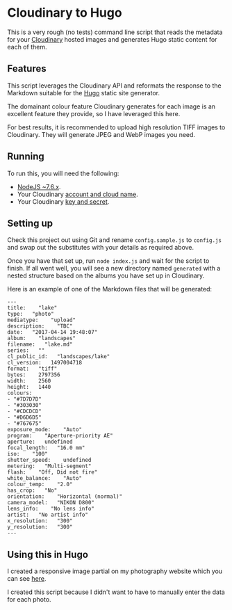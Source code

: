 # Cloudinary to Hugo
This is a very rough (no tests) command line script that reads the metadata for your [Cloudinary](http://cloudinary.com/) hosted images and generates Hugo static content for each of them.

## Features
This script leverages the Cloudinary API and reformats the response to the Markdown suitable for the [Hugo](https://gohugo.io/) static site generator.

The domainant colour feature Cloudinary generates for each image is an excellent feature they provide, so I have leveraged this here.

For best results, it is recommended to upload high resolution TIFF images to Cloudinary. They will generate JPEG and WebP images you need.

## Running 
To run this, you will need the following:

- [NodeJS ~7.6.x](https://nodejs.org/en/).
- Your Cloudinary [account and cloud name](http://cloudinary.com/documentation/solution_overview#account_and_api_setup).
- Your Cloudinary [key and secret](http://cloudinary.com/documentation/solution_overview#access_identifiers).

## Setting up
Check this project out using Git and rename `config.sample.js` to `config.js` and swap out the substitutes with your details as required above.

Once you have that set up, run `node index.js` and wait for the script to finish. If all went well, you will see a new directory named `generated` with a nested structure based on the albums you have set up in Cloudinary.

Here is an example of one of the Markdown files that will be generated:

```
---
title:    "lake"
type:   "photo"
mediatype:    "upload"
description:    "TBC"
date:   "2017-04-14 19:48:07"
album:    "landscapes"
filename:   "lake.md"
series:   ""
cl_public_id:   "landscapes/lake"
cl_version:   1497004718
format:   "tiff"
bytes:    2797356
width:    2560
height:   1440
colours:
- "#7D7D7D"
- "#303030"
- "#CDCDCD"
- "#D6D6D5"
- "#767675"
exposure_mode:    "Auto"
program:    "Aperture-priority AE"
aperture:   undefined
focal_length:   "16.0 mm"
iso:    "100"
shutter_speed:    undefined
metering:   "Multi-segment"
flash:    "Off, Did not fire"
white_balance:    "Auto"
colour_temp:    "2.0"
has_crop:   "No"
orientation:    "Horizontal (normal)"
camera_model:   "NIKON D800"
lens_info:    "No lens info"
artist:   "No artist info"
x_resolution:   "300"
y_resolution:   "300"
---
```

## Using this in Hugo
I created a responsive image partial on my photography website which you can see [here](https://github.com/matfin/cinematt/blob/master/site/layouts/partials/picture.html).

I created this script because I didn't want to have to manually enter the data for each photo.